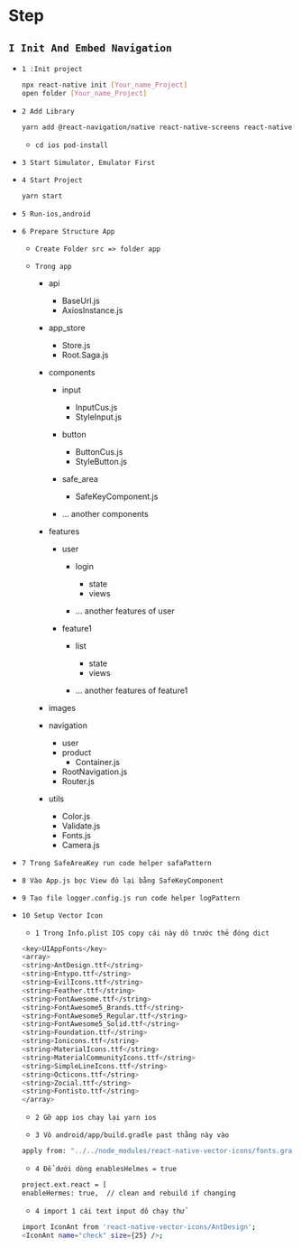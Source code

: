 # Step

## `I Init And Embed Navigation`

* `1 :Init project`

    ```bash
    npx react-native init [Your_name_Project]
    open folder [Your_name_Project]
    ```
* `2 Add Library`

    ```bash
    yarn add @react-navigation/native react-native-screens react-native-safe-area-context @react-navigation/native-stack @reduxjs/toolkit @shopify/flash-list react-native-fast-image react-native-vector-icons react-redux redux-persist redux-saga redux-logger react-native-logs @react-navigation/bottom-tabs react-native-image-crop-picker axios@0.25 @react-native-community/hooks
    ```

    * `cd ios pod-install `
* `3 Start Simulator, Emulator First`

* `4 Start Project`

    ```bash
    yarn start 
    ```
* `5 Run-ios,android`

* `6 Prepare Structure App`

    * `Create Folder src => folder app`

    * `Trong app`

        * api
            * BaseUrl.js
            * AxiosInstance.js
        * app_store

            * Store.js
            * Root.Saga.js

        * components
            * input

                * InputCus.js
                * StyleInput.js
            * button

                * ButtonCus.js
                * StyleButton.js
            * safe_area
                
                * SafeKeyComponent.js

            * ... another components
        * features
            * user
                
                * login

                    * state
                    * views
                
                * ... another features of user
            * feature1 

                * list

                    * state
                    * views

                * ... another features of feature1 
        
        * images
        * navigation
            * user
            * product
                * Container.js
            * RootNavigation.js
            * Router.js
        * utils
            * Color.js
            * Validate.js
            * Fonts.js
            * Camera.js

* `7 Trong SafeAreaKey run code helper safaPattern `

* `8 Vào App.js bọc View đó lại bằng SafeKeyComponent `

* `9 Tạo file logger.config.js run code helper logPattern`

* `10 Setup Vector Icon`

    * `1 Trong Info.plist IOS copy cái này dô trước thẻ đóng dict`
    ```bash
    <key>UIAppFonts</key>
    <array>
    <string>AntDesign.ttf</string>
    <string>Entypo.ttf</string>
    <string>EvilIcons.ttf</string>
    <string>Feather.ttf</string>
    <string>FontAwesome.ttf</string>
    <string>FontAwesome5_Brands.ttf</string>
    <string>FontAwesome5_Regular.ttf</string>
    <string>FontAwesome5_Solid.ttf</string>
    <string>Foundation.ttf</string>
    <string>Ionicons.ttf</string>
    <string>MaterialIcons.ttf</string>
    <string>MaterialCommunityIcons.ttf</string>
    <string>SimpleLineIcons.ttf</string>
    <string>Octicons.ttf</string>
    <string>Zocial.ttf</string>
    <string>Fontisto.ttf</string>
    </array>
    ```

    * `2 Gỡ app ios chạy lại yarn ios`

    * `3 Vô android/app/build.gradle past thằng này vào `
    ```bash
    apply from: "../../node_modules/react-native-vector-icons/fonts.gradle"
    ```

    * `4 Để dưới dòng enablesHelmes = true`

    ```bash
    project.ext.react = [
    enableHermes: true,  // clean and rebuild if changing
    ```

    * `4 import 1 cái text input dô chạy thử`

    ```bash
    import IconAnt from 'react-native-vector-icons/AntDesign';
    <IconAnt name="check" size={25} />;
    ```
